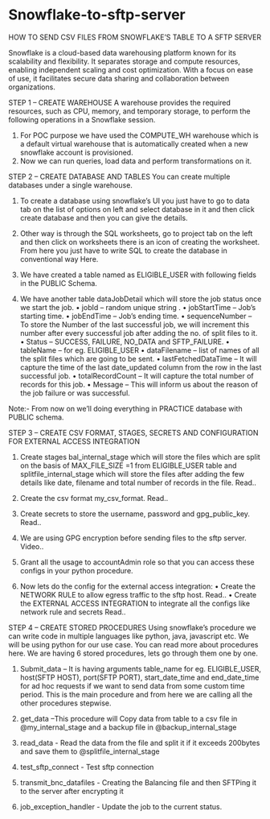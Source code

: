 # Snowflake-to-sftp-server

HOW TO SEND CSV FILES FROM SNOWFLAKE’S TABLE TO A SFTP SERVER

Snowflake is a cloud-based data warehousing platform known for its scalability and flexibility. It separates storage and compute resources, enabling independent scaling and cost optimization. With a focus on ease of use, it facilitates secure data sharing and collaboration between organizations.

STEP 1 – CREATE WAREHOUSE
A warehouse provides the required resources, such as CPU, memory, and temporary storage, to perform the following operations in a Snowflake session.
1.	For POC purpose we have used the COMPUTE_WH warehouse which is a default virtual warehouse that is automatically created when a new snowflake account is provisioned.
2.	Now we can run queries, load data and perform transformations on it.
 

STEP 2 – CREATE DATABASE AND TABLES
You can create multiple databases under a single warehouse.
1.	To create a database using snowflake’s UI you just have to go to data tab on the list of options on left and select database in it and then click create database and then you can give the details. 

2.	Other way is through the SQL worksheets, go to project tab on the left and then click on worksheets there is an icon of creating the worksheet. From here you just have to write SQL to create the database in conventional way Here.

3.	We have created a table named as ELIGIBLE_USER with following fields in the PUBLIC Schema.

4.	We have another table dataJobDetail which will store the job status once we start the job.
•	jobId – random unique string .
•	jobStartTime – Job’s starting time.
•	jobEndTime – Job’s ending time.
•	sequenceNumber – To store the Number of the last successful job, we will increment this number after every successful job after adding the no. of split files to it.
•	Status – SUCCESS, FAILURE, NO_DATA and  SFTP_FAILURE.
•	tableName – for eg. ELIGIBLE_USER
•	dataFilename – list of names of all the split files which are going to be sent.
•	lastFetchedDataTime – It will capture the time of the last date_updated  column from the row in the last successful job.
•	totalRecordCount – It will capture the total number of records for this job.
•	Message – This will inform us about the reason of the job failure or was successful.
  

Note:- From now on we’ll doing everything in PRACTICE database with PUBLIC schema.

STEP 3 – CREATE CSV FORMAT, STAGES, SECRETS AND CONFIGURATION FOR EXTERNAL ACCESS INTEGRATION
1.	Create stages bal_internal_stage which will store the files which are split on the basis of MAX_FILE_SIZE =1  from ELIGIBLE_USER table and splitfile_internal_stage which will store the files after adding the few details like date, filename and total number of records in the file. Read..
2.	Create the csv format my_csv_format. Read..
 
3.	Create secrets to store the username, password and gpg_public_key. Read..
4.	We are using GPG encryption before sending files to the sftp server. Video..
 
5.	Grant all the usage to accountAdmin role so that  you can access these configs in your python procedure.
6.	Now lets do the config for the external access integration:
•	Create the NETWORK RULE to allow egress traffic to the sftp host. Read..
•	Create the EXTERNAL ACCESS INTEGRATION to integrate all the configs like network rule and secrets Read..
 


STEP 4 – CREATE STORED PROCEDURES 
Using snowflake’s procedure we can write code in multiple languages like python, java, javascript etc. We will be using python for our use case. You can read more about procedures here.
We are having 6 stored procedures, lets go through them one by one.
1.	Submit_data – It is having arguments table_name for eg. ELIGIBLE_USER, host(SFTP HOST), port(SFTP PORT), start_date_time and end_date_time for ad hoc requests if we want to send data from some custom time period. This is the main procedure and from here we are calling all the other procedures stepwise.
 
2.	get_data –This procedure will Copy data from table to a csv file in @my_internal_stage and a backup file in @backup_internal_stage
3.	read_data - Read the data from the file and split it if it exceeds 200bytes and save them to @splitfile_internal_stage
4.	test_sftp_connect - Test sftp connection
5.	transmit_bnc_datafiles - Creating the Balancing file and then SFTPing it to the server after encrypting it
6.	job_exception_handler - Update the job to the current status.


